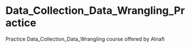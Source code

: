# Data_Collection_Data_Wrangling_Practice
Practice Data_Collection_Data_Wrangling course offered by Alnafi 
